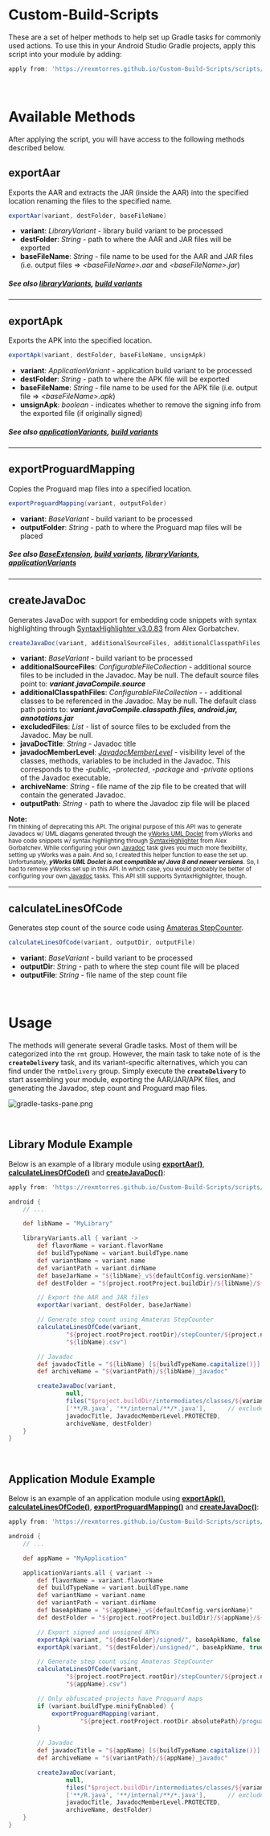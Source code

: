 Custom-Build-Scripts
======

These are a set of helper methods to help set up Gradle tasks for commonly used actions.  To use this in your Android Studio Gradle projects, apply this script into your module by adding:
```gradle
apply from: 'https://rexmtorres.github.io/Custom-Build-Scripts/scripts/rmt.gradle'
```

<br/>  

Available Methods
======

After applying the script, you will have access to the following methods described below.

## **exportAar**
Exports the AAR and extracts the JAR (inside the AAR) into the specified location renaming the files to the specified name.
  
```gradle
exportAar(variant, destFolder, baseFileName)
```
* **variant**: *LibraryVariant* - library build variant to be processed
* **destFolder**: *String* - path to where the AAR and JAR files will be exported
* **baseFileName**: *String* - file name to be used for the AAR and JAR files
(i.e. output files => *&lt;baseFileName>.aar* and *&lt;baseFileName>.jar*)

##### See also [libraryVariants](https://google.github.io/android-gradle-dsl/current/com.android.build.gradle.LibraryExtension.html#com.android.build.gradle.LibraryExtension:libraryVariants), [build variants](https://developer.android.com/studio/build/build-variants)

---

## **exportApk**
Exports the APK into the specified location.

```gradle
exportApk(variant, destFolder, baseFileName, unsignApk)
```
* **variant**: *ApplicationVariant* - application build variant to be processed
* **destFolder**: *String* - path to where the APK file will be exported
* **baseFileName**: *String* - file name to be used for the APK file (i.e. output file => *&lt;baseFileName>.apk*)
* **unsignApk**: *boolean* - indicates whether to remove the signing info from the exported file
(if originally signed)

##### See also [applicationVariants](https://google.github.io/android-gradle-dsl/current/com.android.build.gradle.AppExtension.html#com.android.build.gradle.AppExtension:applicationVariants), [build variants](https://developer.android.com/studio/build/build-variants)

---

## **exportProguardMapping**
Copies the Proguard map files into a specified location.

```gradle
exportProguardMapping(variant, outputFolder)
```
* **variant**: *BaseVariant* - build variant to be processed
* **outputFolder**: *String* - path to where the Proguard map files will be placed

##### See also [BaseExtension](https://google.github.io/android-gradle-dsl/current/com.android.build.gradle.BaseExtension.html), [build variants](https://developer.android.com/studio/build/build-variants), [libraryVariants](https://google.github.io/android-gradle-dsl/current/com.android.build.gradle.LibraryExtension.html#com.android.build.gradle.LibraryExtension:libraryVariants), [applicationVariants](https://google.github.io/android-gradle-dsl/current/com.android.build.gradle.AppExtension.html#com.android.build.gradle.AppExtension:applicationVariants)

---

## **createJavaDoc**
Generates JavaDoc with support for embedding code snippets with syntax highlighting through [SyntaxHighlighter v3.0.83](http://alexgorbatchev.com/SyntaxHighlighter/) from Alex Gorbatchev.

```gradle
createJavaDoc(variant, additionalSourceFiles, additionalClasspathFiles, excludedFiles, javaDocTitle, javadocMemberLevel, archiveName, outputPath)
```
* **variant**: *BaseVariant* - build variant to be processed
* **additionalSourceFiles**: *ConfigurableFileCollection* - additional source files to be included in the Javadoc.  May be null.  The default source files point to: ***variant.javaCompile.source***
* **additionalClasspathFiles**: *ConfigurableFileCollection* - - additional classes to be referenced in the Javadoc.  May be null.  The default class path points to: ***variant.javaCompile.classpath.files, android.jar, annotations.jar***
* **excludedFiles**: *List* - list of source files to be excluded from the Javadoc.  May be null.
* **javaDocTitle**: *String* - Javadoc title
* **javadocMemberLevel**: *[JavadocMemberLevel](https://docs.gradle.org/current/javadoc/org/gradle/external/javadoc/JavadocMemberLevel.html)* - visibility level of the classes, methods, variables to be included in the Javadoc.  This corresponds to the *-public*, *-protected*, *-package* and *-private* options of the Javadoc executable.
* **archiveName**: *String* - file name of the zip file to be created that will contain the generated Javadoc.
* **outputPath**: *String* - path to where the Javadoc zip file will be placed

**Note:**<br/>
<sub>I'm thinking of deprecating this API.  The original purpose of this API was to generate Javadocs w/ UML diagams generated through the [yWorks UML Doclet](https://www.yworks.com/downloads#yDoc) from yWorks and have code snippets w/ syntax highlighting through [SyntaxHighlighter](http://alexgorbatchev.com/SyntaxHighlighter/) from Alex Gorbatchev.  While configuring your own [Javadoc](https://docs.gradle.org/current/dsl/org.gradle.api.tasks.javadoc.Javadoc.html) task gives you much more flexibility, setting up yWorks was a pain.  And so, I created this helper function to ease the set up.  Unfortunately, ***yWorks UML Doclet is not compatible w/ Java 8 and newer versions***.  So, I had to remove yWorks set up in this API.  In which case, you would probably be better of configuring your own [Javadoc](https://docs.gradle.org/current/dsl/org.gradle.api.tasks.javadoc.Javadoc.html) tasks.  This API still supports SyntaxHighlighter, though.</sub>

---

## **calculateLinesOfCode**
Generates step count of the source code using [Amateras StepCounter](http://amateras.osdn.jp/cgi-bin/fswiki/wiki.cgi?page=StepCounter).
  
  ```gradle
  calculateLinesOfCode(variant, outputDir, outputFile)
  ```
  * **variant**: *BaseVariant* - build variant to be processed
  * **outputDir**: *String* - path to where the step count file will be placed
  * **outputFile**: *String* - file name of the step count file

<br/>  

Usage
======

The methods will generate several Gradle tasks.  Most of them will be categorized into the `rmt` group.  However, the main task to take note of is the **`createDelivery`** task, and its variant-specific alternatives, which you can find under the `rmtDelivery` group.  Simply execute the **`createDelivery`** to start assembling your module, exporting the AAR/JAR/APK files, and generating the Javadoc, step count and Proguard map files.

![gradle-tasks-pane.png](docs/gradle-tasks-pane.png)

<br/>  

## Library Module Example

Below is an example of a library module using [**exportAar()**](#exportaar), [**calculateLinesOfCode()**](#calculatelinesofcode) and [**createJavaDoc()**](#createjavadoc):
```gradle
apply from: 'https://rexmtorres.github.io/Custom-Build-Scripts/scripts/rmt.gradle'

android {
    // ...

    def libName = "MyLibrary"

    libraryVariants.all { variant ->
        def flavorName = variant.flavorName
        def buildTypeName = variant.buildType.name
        def variantName = variant.name
        def variantPath = variant.dirName
        def baseJarName = "${libName}_v${defaultConfig.versionName}"
        def destFolder = "${project.rootProject.buildDir}/${libName}/${variantPath}"

        // Export the AAR and JAR files
        exportAar(variant, destFolder, baseJarName)

        // Generate step count using Amateras StepCounter
        calculateLinesOfCode(variant,
                "${project.rootProject.rootDir}/stepCounter/${project.name}/${variantPath}",
                "${libName}.csv")

        // Javadoc
        def javadocTitle = "${libName} [${buildTypeName.capitalize()}] - v${defaultConfig.versionName} API Reference"
        def archiveName = "${variantPath}/${libName}_javadoc"

        createJavaDoc(variant,
                null,                                                               // no additional sources
                files("$project.buildDir/intermediates/classes/${variantPath}"),    // add a class reference so that JavaDoc can still find the excluded classes
                ['**/R.java', '**/internal/**/*.java'],      // exclude these files
                javadocTitle, JavadocMemberLevel.PROTECTED,
                archiveName, destFolder)
    }
}
```

<br/>  

## Application Module Example

Below is an example of an application module using [**exportApk()**](#exportapk), [**calculateLinesOfCode()**](#calculatelinesofcode), [**exportProguardMapping()**](#exportproguardmapping) and [**createJavaDoc()**](#createjavadoc):
```gradle
apply from: 'https://rexmtorres.github.io/Custom-Build-Scripts/scripts/rmt.gradle'

android {
    // ...

    def appName = "MyApplication"

    applicationVariants.all { variant ->
        def flavorName = variant.flavorName
        def buildTypeName = variant.buildType.name
        def variantName = variant.name
        def variantPath = variant.dirName
        def baseApkName = "${appName}_v${defaultConfig.versionName}"
        def destFolder = "${project.rootProject.buildDir}/${appName}/${variantPath}"

        // Export signed and unsigned APKs
        exportApk(variant, "${destFolder}/signed/", baseApkName, false)
        exportApk(variant, "${destFolder}/unsigned/", baseApkName, true)

        // Generate step count using Amateras StepCounter
        calculateLinesOfCode(variant,
                "${project.rootProject.rootDir}/stepCounter/${project.name}/${variantPath}",
                "${appName}.csv")

        // Only obfuscated projects have Proguard maps
        if (variant.buildType.minifyEnabled) {
            exportProguardMapping(variant,
                    "${project.rootProject.rootDir.absolutePath}/proguardMap/${project.name}/${variantPath}/${baseApkName}")
        }

        // Javadoc
        def javadocTitle = "${appName} [${buildTypeName.capitalize()}] - v${defaultConfig.versionName} API Reference"
        def archiveName = "${variantPath}/${appName}_javadoc"

        createJavaDoc(variant,
                null,                                                               // no additional sources
                files("$project.buildDir/intermediates/classes/${variantPath}"),    // add a class reference so that JavaDoc can still find the excluded classes
                ['**/R.java', '**/internal/**/*.java'],      // exclude these files
                javadocTitle, JavadocMemberLevel.PROTECTED,
                archiveName, destFolder)
    }
}
```
